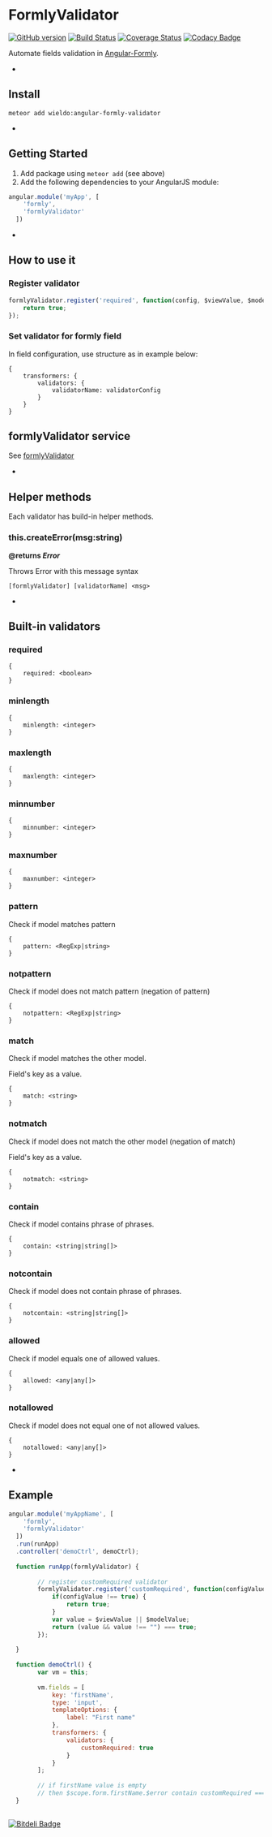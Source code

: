 FormlyValidator
==========

[![GitHub version](https://badge.fury.io/gh/wieldo%2Fangular-formly-validator.svg)](https://badge.fury.io/gh/wieldo%2Fangular-formly-validator)
[![Build Status](https://travis-ci.org/wieldo/angular-formly-validator.svg)](https://travis-ci.org/wieldo/angular-formly-validator)
[![Coverage Status](https://coveralls.io/repos/wieldo/angular-formly-validator/badge.svg?branch=master&service=github)](https://coveralls.io/github/wieldo/angular-formly-validator?branch=master)
[![Codacy Badge](https://api.codacy.com/project/badge/grade/3c02fde9b6c7447aa72684c2cf0a2a84)](https://www.codacy.com/app/mys-sterowiec/angular-formly-validator)

Automate fields validation in [Angular-Formly].

-

## Install

```
meteor add wieldo:angular-formly-validator
```

-

## Getting Started

1. Add package using `meteor add` (see above)
2. Add the following dependencies to your AngularJS module:

```javascript
angular.module('myApp', [
    'formly',
    'formlyValidator'
  ])
```

-

## How to use it

### Register validator

```javascript
formlyValidator.register('required', function(config, $viewValue, $modelValue, scope) {
    return true;
});
```

### Set validator for formly field

In field configuration, use structure as in example below:

```
{
    transformers: {
        validators: {
            validatorName: validatorConfig
        }
    }
}
```

## formlyValidator service

See [formlyValidator](api.md)   

-

## Helper methods

Each validator has build-in helper methods.

### this.createError(msg:string)
**@returns _Error_**

Throws Error with this message syntax

```
[formlyValidator] [validatorName] <msg>
```

-

## Built-in validators

### required

```
{
    required: <boolean>
}
```

### minlength

```
{
    minlength: <integer>
}
```

### maxlength

```
{
    maxlength: <integer>
}
```

### minnumber

```
{
    minnumber: <integer>
}
```

### maxnumber

```
{
    maxnumber: <integer>
}
```

### pattern

Check if model matches pattern

```
{
    pattern: <RegExp|string>
}
```

### notpattern

Check if model does not match pattern (negation of pattern)

```
{
    notpattern: <RegExp|string>
}
```

### match

Check if model matches the other model.

Field's key as a value.

```
{
    match: <string>
}
```

### notmatch

Check if model does not match the other model (negation of match)

Field's key as a value.

```
{
    notmatch: <string>
}
```

### contain

Check if model contains phrase of phrases.

```
{
    contain: <string|string[]>
}
```

### notcontain

Check if model does not contain phrase of phrases.

```
{
    notcontain: <string|string[]>
}
```

### allowed

Check if model equals one of allowed values.

```
{
    allowed: <any|any[]>
}
```

### notallowed

Check if model does not equal one of not allowed values.

```
{
    notallowed: <any|any[]>
}
```

-

## Example

```javascript
angular.module('myAppName', [
    'formly',
    'formlyValidator'
  ])
  .run(runApp)
  .controller('demoCtrl', demoCtrl);
  
  function runApp(formlyValidator) {
        
        // register customRequired validator
        formlyValidator.register('customRequired', function(configValue, $viewValue, $modelValue) {
            if(configValue !== true) {
                return true;
            }
            var value = $viewValue || $modelValue;
            return (value && value !== "") === true;
        });
        
  }
   
  function demoCtrl() {
        var vm = this;
        
        vm.fields = [
            key: 'firstName',
            type: 'input',
            templateOptions: {
                label: "First name"
            },
            transformers: {
                validators: {
                    customRequired: true
                }
            }
        ];
        
        // if firstName value is empty
        // then $scope.form.firstName.$error contain customRequired === false
  }
  
```

[Angular-Formly]: http://angular-formly.com
[Angular-Formly expressions]: http://docs.angular-formly.com/v7.2.3/docs/formly-expressions
[formlyTransformer]: https://github.com/wieldo/angular-formly-transformer/blob/master/README.md

[![Bitdeli Badge](https://d2weczhvl823v0.cloudfront.net/wieldo/angular-formly-validator/trend.png)](https://bitdeli.com/free "Bitdeli Badge")